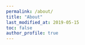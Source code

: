 ```yaml
---
permalink: /about/
title: "About"
last_modified_at: 2019-05-15
toc: false
author_profile: true
---
```





